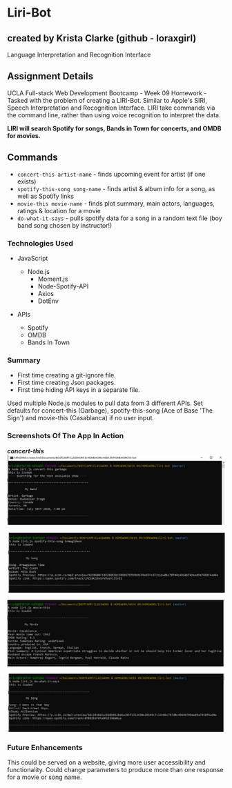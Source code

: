 # Liri-Bot
## created by Krista Clarke (github - loraxgirl) ##
Language Interpretation and Recognition Interface

## Assignment Details
UCLA Full-stack Web Development Bootcamp - Week 09 Homework - Tasked with the problem of creating a LIRI-Bot. Similar to Apple's SIRI, Speech Interpretation and Recognition Interface. LIRI take commands via the command line, rather than using voice recognition to interpret the data.

**LIRI will search Spotify for songs, Bands in Town for concerts, and OMDB for movies.**


## Commands
+ `concert-this artist-name` - finds upcoming event for artist (if one exists)
+ `spotify-this-song song-name` - finds artist & album info for a song, as well as Spotify links
+ `movie-this movie-name` - finds plot summary, main actors, languages, ratings & location for a movie
+ `do-what-it-says` - pulls spotify data for a song in a random text file (boy band song chosen by instructor!)


### Technologies Used
* JavaScript
  * Node.js
    * Moment.js
    * Node-Spotify-API
    * Axios
    * DotEnv

* APIs
  * Spotify
  * OMDB
  * Bands In Town


### Summary
+ First time creating a git-ignore file.
+ First time creating Json packages. 
+ First time hiding API keys in a separate file. 

Used multiple Node.js modules to pull data from 3 different APIs. 
Set defaults for concert-this (Garbage), spotify-this-song (Ace of Base 'The Sign') and movie-this (Casablanca) if no user input.


### Screenshots Of The App In Action
**_concert-this_**
![concert-this](concert-this.png)

![spotify-this-song](spotify-this-song.png)

![movie-this](movie-this.png)

![do-what-it-says](do-what-it-says.png)


### Future Enhancements
This could be served on a website, giving more user accessibility and functionality.
Could change parameters to produce more than one response for a movie or song name.
